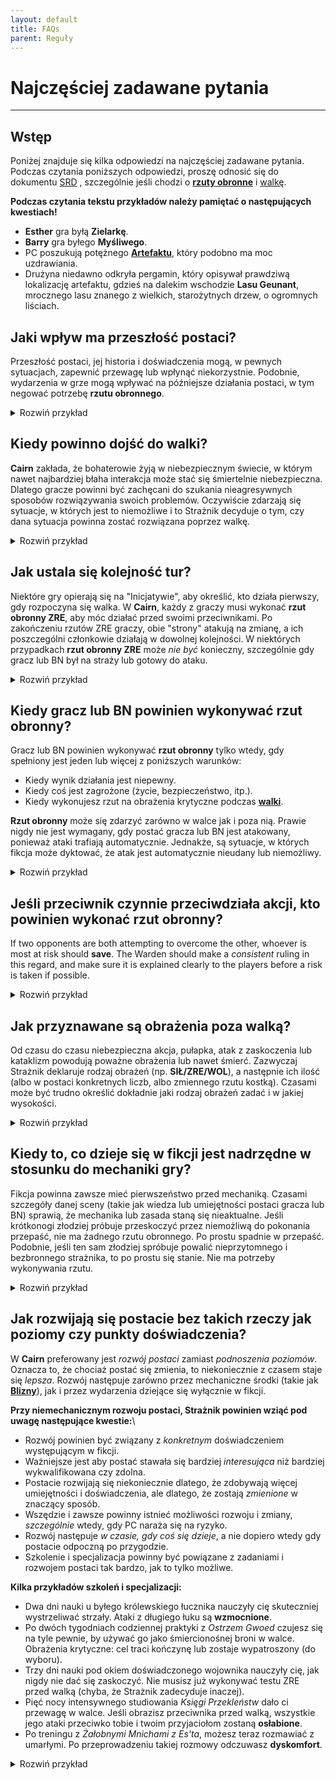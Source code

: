```yaml
---
layout: default
title: FAQs
parent: Reguły
---
```


# Najczęściej zadawane pytania

---

## Wstęp

Poniżej znajduje się kilka odpowiedzi na najczęściej zadawane pytania.  
Podczas czytania poniższych odpowiedzi, proszę odnosić się do dokumentu [SRD](./cairn-srd-pl.md) , szczególnie jeśli chodzi o [**rzuty obronne**](./cairn-srd-pl.md#rzuty-obronne) i [walkę](./cairn-srd-pl.md#walka).

**Podczas czytania tekstu przykładów należy pamiętać o następujących kwestiach!**  

- **Esther** gra byłą **Zielarkę**.
- **Barry** gra byłego **Myśliwego**.
- PC poszukują potężnego [**Artefaktu**](./cairn-srd-pl.md#artefakty), który podobno ma moc uzdrawiania.
- Drużyna niedawno odkryła pergamin, który opisywał prawdziwą lokalizację artefaktu, gdzieś na dalekim wschodzie **Lasu Geunant**, mrocznego lasu znanego z wielkich, starożytnych drzew, o ogromnych liściach.

## Jaki wpływ ma przeszłość postaci?

Przeszłość postaci, jej historia i doświadczenia mogą, w pewnych sytuacjach, zapewnić przewagę lub wpłynąć niekorzystnie. Podobnie, wydarzenia w grze mogą wpływać na późniejsze działania postaci, w tym negować potrzebę **rzutu obronnego**.

<details markdown="block">
  <summary>
Rozwiń przykład
 </summary>

 **Strażnik**: _"Spędziliście większą część poranka na przedzieraniu się przez **Las Geunant**, brnąc przez zwisające pnącza i wysokie do pasa krzaki. Bardzo łatwo można się zgubić wśród otaczających was zarośli. Co gorsza, słońce jest całkowicie przesłonięte przez gęste gałęzie."_

 **Barry**: _"Czy moja przeszłość **Myśliwego** może pomóc?"_

 **Strażnik:** _"Tak, chociaż musisz zatrzymywać się co kilka minut, aby zbadać otoczenie; w rezultacie marsz jest powolny. Kontynuujecie podróż na wschód w kierunku celu."_

 **Strażnik:** _"Po kilku godzinach wychodzicie na niewielką polanę w lesie, idealną na krótki odpoczynek. Na drugim końcu polany znajduje się mała, widoczna ścieżka w kierunku wschodnim. Wejście na ścieżkę jest zablokowane przez dużą kwitnącą roślinę oświetloną promieniami słońca; z otwartych, niebieskich strąków kapie zielony sok ..."_

 **Esther**: _"Jako była **Zielarka**, czy rozpoznaję tę roślinę?"_

 **Strażnik**: _"Tak. Wiesz też, że prawdopodobnie jest nienaturalnie przerośnięta z powodu promieni słonecznych oświetlających ją naturalnym światłem."_

**Esther**: _"Czy kolory mówią mi coś o tej roślinie? Czy jest trująca? Co z tym zielonym sokiem?"_

**Strażnik**: _"Przyglądasz się i stwierdzasz, że bardzo prawdopodobne, iż jest trująca, ponieważ płatki bardzo przypominają płatki tojadu..."_

 **Barry**: _"Dobra, plan jest taki: Wdrapię się na jedno z tych drzew nad rośliną i zasłonię ją moim kocem, blokując światło słoneczne. Mam nadzieję, że to sprawi, że strąki się zamkną!"_

**Strażnik**: _"Ostrożnie układasz swój koc do spania pomiędzy pniami, rzucając cień na niebieskie strąki rośliny poniżej. Natychmiast zaczynają się zamykać, na tyle, by ostrożna osoba mogła się obok nich przecisnąć."_

**Esther**: _"Doskonale. Ostrożnie oderwę jeden z liści do późniejszego zbadania, a potem ruszę dalej..."_

 **Co by było, gdyby żadna z postaci nie miała odpowiedniego doświadczenia lub wiedzy specjalistycznej?**

- Gdyby w grze nie było postaci z przeszłością **Zielarza**, Strażnik prawdopodobnie ogłosiłby, że postacie nie znają właściwości rośliny, a gracze (miejmy nadzieję) próbowaliby dowiedzieć się więcej poprzez zadawanie pytań i eksperymenty.
- Jeśli postać ma _zbliżoną_ przeszłość (np. **Myśliwy**) Strażnik mógłby pozwolić [zdecydować losowi](./cairn-srd-pl.md#kość-przeznaczenia) i rzucić 1k6. Im wyższy wynik, tym większe prawdopodobieństwo, że postać będzie wiedziała coś istotnego lub użytecznego.
  
</details>

## Kiedy powinno dojść do walki?

**Cairn** zakłada, że bohaterowie żyją w niebezpiecznym świecie, w którym nawet najbardziej błaha interakcja może stać się śmiertelnie niebezpieczna. Dlatego gracze powinni być zachęcani do szukania nieagresywnych sposobów rozwiązywania swoich problemów. Oczywiście zdarzają się sytuacje, w których jest to niemożliwe i to Strażnik decyduje o tym, czy dana sytuacja powinna zostać rozwiązana poprzez walkę.

<details markdown="block">
  <summary>
Rozwiń przykład
 </summary>

 **Warden**: _"By late afternoon you finally break through the forest boundary. Spilling out of the treeline, you nearly step into a deep chasm splitting the forest in two. Finally, you have arrived at the **God-Slip**, a seemingly endless ravine with no bridge crossing it. Judging by the sheer rock walls on either side, climbing down would be extremely dangerous. Unfortunately, your quarry is likely located just across, where the cliffs meet the edge of the world. There is a small clearing nearby where you could set up camp, shrouded by a humongous Oak tree planted close to the chasm."_

 **Esther**: _"I think we should make camp before moving out. If we have to climb into or around this chasm, I'd rather have the light on our side!"_

 **Barry**: _"Definitely. I wonder what the safest way to do it would be? Backs against the ravine?"_

 **Warden**: _"Yes, unless of course something comes out of it!" Who's on first watch, by the way?"_

 **Esther**: _"I'll take first shift._"

  **Warden**: _"You make camp and eat one of your rations. Halfway through the first shift, you hear a snapping of twigs coming from just to the West of the campsite, back towards the **Geunant Forest**. What do you do?"_

  **Esther**: _"I'd like to kick my comrade awake so I'm not alone in this, quietly nodding my head towards the direction of the noise and making the symbol for silence."_

  **Warden**: _"You do that, and he sits up just as a pair of horrid red eyes become visible behind the underbrush._"

  **Barry**: _"What do we know about the creatures here?"_

  **Warden**: _"You know that whatever creatures may be stalking this forest at night are very likely dangerous. You will likely not have time to chat with whatever is about to come out of there."_

  **Esther**: _"I'm prepared to fight, then. I stand up and draw my sword, ready for whatever comes."_

</details>

## Jak ustala się kolejność tur?

Niektóre gry opierają się na "Inicjatywie", aby określić, kto działa pierwszy, gdy rozpoczyna się walka. W **Cairn**, każdy z graczy musi wykonać **rzut obronny ZRE**, aby móc działać przed swoimi przeciwnikami. Po zakończeniu rzutów ZRE graczy, obie "strony" atakują na zmianę, a ich poszczególni członkowie działają w dowolnej kolejności. W niektórych przypadkach **rzut obronny ZRE** może _nie być_ konieczny, szczególnie gdy gracz lub BN był na straży lub gotowy do ataku.

<details markdown="block">
  <summary>
Rozwiń przykład
 </summary>

 **Warden**: _"An Elk-like creature with glowing-red eyes explodes from the darkness of the wood opposite the party's campsite. A sea of mist flows off the creature's body as it runs directly at you, **Barry**. **Esther** was at the ready, so she gets to go first."_

 **Barry**: _"What about me?"_

 **Warden**: _"You'll need to make a **DEX save** to see if you are able to ready yourself in time to react before the creature."_

 **Barry**: _"I rolled 1d20, and the result is a 17. Ouch."_

 **Warden**: _"Yes, that's a fail. **Esther** will go first, then the creature, and finally **Barry**. After that you both will go again in any order you wish, then the creature, and so on."_

</details>

## Kiedy gracz lub BN powinien wykonywać **rzut obronny**?

Gracz lub BN powinien wykonywać **rzut obronny** tylko wtedy, gdy spełniony jest jeden lub więcej z poniższych warunków:

- Kiedy wynik działania jest niepewny.
- Kiedy coś jest zagrożone (życie, bezpieczeństwo, itp.).
- Kiedy wykonujesz rzut na obrażenia krytyczne podczas [**walki**](./cairn-srd-pl.md#obrażenia-krytyczne).

**Rzut obronny** może się zdarzyć zarówno w walce jak i poza nią. Prawie nigdy nie jest wymagany, gdy postać gracza lub BN jest atakowany, ponieważ ataki trafiają automatycznie. Jednakże, są sytuacje, w których fikcja może dyktować, że atak jest automatycznie nieudany lub niemożliwy.

<details markdown="block">
  <summary>
Rozwiń przykład
 </summary>

 **Esther**: _"Do we know anything about this creature?"_

 **Warden**: _"Yes - it's a [**Blood Elk**](/monsters/blood-elk/), which is a sort of killer deer born from great greed or envy. They are pretty powerful, from what you've heard."_

 **Esther**: _"Spooky! In that case, I want to use my action to help drag my comrade out of the way, maybe towards that Oak tree you mentioned earlier."_

 **Warden**: _"You were already standing and ready to go, so I'm going to rule that this just happens, too quickly for the creature to change its trajectory. You manage to pull **Barry** just to the East of the now-trampled campsite, close to the Oak tree located just steps away from the **God-Slip**. Now, it's the **Blood Elk's** turn. It plows through the space **Barry** once occupied, wrecking the campfire. It swings wildly around, nearly careening off the cliff-face in the process. It's eyes glow a hateful violet as it turns back towards the both of you. **Barry**, it's your turn. You should note that you have only your hip-knife for combat, as everything else is still back at the camp. Worse, the darkness has impeded your ability to see more than its flaming red eyes. Use 1d4 when rolling damage."_

 **Barry**: _"Screaming, I launch my dagger straight at the creature. I roll 1d4 and the result is a 1."_

 **Warden**: _"The knife flies expertly from your hand, slicing through the misty air just above the creature, landing a few feet behind it. The beast whinnies in anger, then crouches as it prepares to charge again. It's your side's turn now. Go in any order."_

 **Esther**: _"I have an idea: the creature previously charged at **Barry**, right? So it seems reasonable that it would do so again. What if I tossed one end of my rope to **Barry**, and then looped it to a nearby tree? Then if it comes close enough try and trample him again, he could just... leap off the cliff? Holding the rope for support, of course."_

 **Barry**: _"Uh... That sounds like a plan, I guess. Yes, let's do it!"_

 **Why didn't Barry need to save in order to successfully wrap the rope around the tree?**  
 On a turn, a PC can attempt any action; a **save** is only required if one of the conditions listed above are met. It seemed reasonable that **Barry** would be able to make a mad dash around the tree (which was only a few feet away) with the rope without much danger. Had he tried to run close to the **Blood Elk** or done something equally uncertain or dangerous, he would have been required to **save**.

</details>

## Jeśli przeciwnik czynnie przeciwdziała akcji, kto powinien wykonać rzut obronny?

If two opponents are both attempting to overcome the other, whoever is most at risk should **save**. The Warden should make a _consistent_ ruling in this regard, and make sure it is explained clearly to the players before a risk is taken if possible.

 <details markdown="block">
   <summary>
 Rozwiń przykład
  </summary>

  **Warden**: _"**Esther**, you toss one end of your rope to **Barry**, who quickly loops the rope around the Oak tree, then rushes towards the cliff-face on the other side, screaming at the creature to charge at him. **Esther** takes point as a sort of ballast in case he falls. **Barry**, as you are in position to react, I'm going to allow you a sort of out of combat reaction."_

  **Barry**: _"All right, if it comes near me I'd like to stand near the cliff edge, ready to leap out of the way."_

  **Warden**: _"Understood. It is now the **Blood Elk's** turn, and obviously it's still very angry at you, **Barry**. Raising its devilish hooves, the beast charges towards you once again. You leap off the cliff at the last second, holding onto the rope with all your might. The **Blood Elk** attempts to halt its attack the moment it sees its target falling. It makes a **DEX save** to see if it can successfully stop. Ack, it rolled a 20, and goes tumbling off the cliff and into the vast dark below."_

  **Why didn't the Blood Elk make an attack roll, as the combat rules imply?**
  The attack was considered possible, but very dangerous as well. Had the creature used a ranged attack or was a trained melee attacker it would have been far less risky to attack **Barry**. Unfortunately it was a beast, and only capable of running people down with its sharp hooves.

  **Why did the Blood Elk make the save instead of Barry, who was also at risk?**  
  In this example, the **Blood Elk** was far more at risk than its human opponent, because:   
  - As an enthralled beast, it was likely not capable of creative thinking or advanced problem solving.
  - One of its primary features is its relative bulk and speed, and it is likely that these properties would make a sudden stop quite difficult.
  - Accordingly, there were no situational or mechanical benefits that could provide any advantage to the **Blood Elk** in this scenario.

  Conversely, **Barry** was the least at risk of the two:
  - As a former hunter, he had already firmly established his ability to do things of this nature.
  - **Esther** had tied the rope around a tree, using herself as a ballast. This provided a clear *situational* advantage.

  If **Barry** had been injured or had less time to prepare, it would be conceivable to ask for a **STR save** to see if he could hold on to the rope.

</details>

## Jak przyznawane są obrażenia poza walką?

Od czasu do czasu niebezpieczna akcja, pułapka, atak z zaskoczenia lub kataklizm powodują poważne obrażenia lub nawet śmierć. Zazwyczaj Strażnik deklaruje rodzaj obrażeń (np. **SIŁ/ZRE/WOL**), a następnie ich ilość (albo w postaci konkretnych liczb, albo zmiennego rzutu kostką). Czasami może być trudno określić dokładnie jaki rodzaj obrażeń zadać i w jakiej wysokości.

<details markdown="block">
  <summary>
Rozwiń przykład
 </summary>

 **Warden**: "_After your encounter with the **Blood Elk**, you return to camp and try to catch as much sleep as they can. By daybreak both of you are awake and ready to continue on your journey."_

 **Esther**: _"Right. The question is, how do we cross the **God-Slip**? Are there any bridges at our level?"_

 **Warden**: _"Not that you can see. In the far North a copse of trees hugs the ravine and partially blocks your way; you'd need to explore a bit to see past them.  A few hundred meters South however you can see a small shelf jutting out from inside the ravine, probably fifty feet down. It makes a sort of "L" shape, getting pretty close to the other side. It might require a little work to shimmy onto, but it seems doable."_

 **Barry**: _"I say, let's go for the shelf. Still go that rope and pitons?"_

 **Esther**: _"Yeah, I don't see a better way across. Let's go."_

 **Warden**: _"After a half hour's walk along the ravine, you finally arrive at a spot just above the shelf. Deep within the chasm you can see a blanket of early morning fog, and just beneath it the glitter of rushing water."_

 **Barry**: _"Are there any large stones near the edge? I'd like to hammer a piton into it, then loop our rope through. I can lower myself safely into the ravine and onto the shelf."_

 **Warden**: _"You find a large stone along the edge and hammer the piton into it."_

 **Barry**: _"Great, I lower myself down, then light up my lantern. **Esther** will follow, I assume."_

 **Warden**: _"Carefully planting your feet on the shelf, you test the rope and call up to **Esther**, who climbs down. After she has arrived safely on the shelf, you survey your surroundings. The shelf appears to zigzag down the inside of the ravine, nearly to the bottom. The sound of rushing water below fills the ravine. Do you leave the rope behind for the return journey?"_

 **Esther**: _"Unfortunately, yes. I'm also going to mark our location on my map. Who knows if it'll make a difference, but just in case... OK, let's get out of here."_

 **Warden**: _"You move carefully along the shelf, digging your fingers into the cliff-face for safety. After an arduous fifteen minutes, you finally arrive at a small waterfall blocking the path forward. Icy water flows down the slippery rock surface and into a small basin below. The rock wall is slick with moss here, and you will likely slip if you try to step through. What do you do?"_

 **Barry**: _"Is there another way forward?"_

 **Warden**: _"Not from what you can tell. You could try and climb down, but it is quite dark and likely even more dangerous."_

 **Barry**: _"OK, I think I'll try my luck with the waterfall, thank you. **Esther**, can you hold on to my bag as I step through?"_

 **Esther**: _"And have you take me with you? No thanks!"_

 **Warden**: _"You'll have to make a **DEX save** to see if you can cross over the slick surface without slipping."_

 **Barry**: _"OK, I hand **Esther** my lantern so I can use both hands.... and I rolled a 14, a fail. Damn."_

 **Warden**: _"You slip and tumble down the waterfall and into the water-filled basin below, smacking your hand hard into the side of the pool at the same time. You lose 1d4 DEX damage, and you are unable to properly squeeze items in your dominant hand. It's almost completely dark, but you can still make out the light of your comrade's torch above."_

**Which Ability should non-combat damage impact?**

- If the injury affects their physical strength or health, subtract from **STR**. _This does not trigger a **critical damage save**_. **STR** is a reflection of a PC's health, and should reflect that in subtle but interesting ways: perhaps requiring a **save** where none would have been necessary before.
- If the injury impacts their ability to move, react quickly, or their fine motor skills, subtract from **DEX**. This frequently is paired with an in-fiction impact as well; broken fingers would impact a PC's ability to pick locks, for example.
- If the spirit, willpower, or determination of a PC has been impacted, subtract from **WIL**. Especially helpful to consider during magical or superficial injuries. A PC whose soul was burnt by arcane energy may need to make a **WIL** save to read Spellbooks, for example.

A few considerations:
- An injury could take on multiple facets: [**Deprivation**](/cairn-srd/#deprivation--fatigue) may accompany STR loss from poison, for instance. Provide a potential solution to overcoming the illness, as well.
- Damage should happen as a consequence of failing a **save**. Do not make players **save** after-the-fact.
- Fictional injuries are just as powerful as direct mechanical damage. **DEX** loss will have an impact on a character's reflexes and speed, but a broken leg may prevent a character from being able to move at all!

</details>

## Kiedy to, co dzieje się w fikcji jest nadrzędne w stosunku do mechaniki gry?

Fikcja powinna zawsze mieć pierwszeństwo przed mechaniką. Czasami szczegóły danej sceny (takie jak wiedza lub umiejętności postaci gracza lub BN) sprawią, że mechanika lub zasada staną się nieaktualne. Jeśli krótkonogi złodziej próbuje przeskoczyć przez niemożliwą do pokonania przepaść, nie ma żadnego rzutu obronnego. Po prostu spadnie w przepaść. Podobnie, jeśli ten sam złodziej spróbuje powalić nieprzytomnego i bezbronnego strażnika, to po prostu się stanie. Nie ma potrzeby wykonywania rzutu.

<details markdown="block">
  <summary>
Rozwiń przykład
 </summary>

 **Barry**: _"Well, that was a bad idea! How exactly am I going to get back up? Unless... hey, how much can I see into the darkness below?"_

 **Warden**: _"There isn't much light here, but something glints in the darkness beneath you. If you had more light, you could perhaps make out what it is."_

 **Esther**: _"Why don't I toss him down my lantern. Does that require a roll?"_

 **Warden**: _"Normally, no. But remember his hand is still somewhat injured from the fall. I'm going to say that he has to roll, since he's also the most at risk."_

**Barry**: _"I rolled a 3. Finally!"_

 **Warden**: _"**Barry**, you catch it without issue. Now you get a decent view of the chasm beneath. You see a series of small waterfalls, basins and protruding shelves going all the way down to a rushing river on the bottom. There is even a narrowing of the ravine itself about 50 feet South where you could conceivably leap over to the other side!"_

 **Barry**: _"Ha! I knew this was a good idea. But how do we get down there?"_

 **Warden**: _"You can actually slide down the waterfall pouring out from the small pool you're already standing in... it's a short drop, so you aren't in any great danger, even with that hand of yours."_

 **Esther**: _"And how exactly do I get down there, though? Wait, I've got an idea. I can see him, right? What if I were to jump..."_

 **Barry**: _"...Am I supposed to catch you? With which hand, exactly?"_

 **Esther**: _"Don't be ridiculous. You'll be my landing pad."_

 **Warden**: _"You should know that you aren't in any terrible danger here since you're actually aiming for the pool, but that doesn't mean it's risk-free. You'll need to hold on to the wall with both hands, and it should be a bumpy ride. Something could pop loose."_

 **Esther**: _"OK, my DEX isn't great, but here goes anyways... and I rolled an 13, a fail. See **Barry**? You're not the only one with bad luck around here."_

 **Warden**: _"You make it, but the journey down wasn't fun. One item from your pack is knocked loose, so I'm going to roll a Fate die... hey, a lucky 5! OK, you get to choose what falls out."_

 **Esther**: _"If I get to choose what I lose though... how about my remaining torch? Everything else is just too important, and we still have a lantern and oil."_

 **Warden**: _"You hear the small metal shard bounce against the ravine wall, ending in a splash as it lands in the flowing water beneath."_

</details>

## Jak rozwijają się postacie bez takich rzeczy jak poziomy czy punkty doświadczenia?

W **Cairn** preferowany jest _rozwój postaci_ zamiast _podnoszenia poziomów_. Oznacza to, że chociaż postać się zmienia, to niekoniecznie z czasem staje się _lepsza_. Rozwój następuje zarówno przez mechaniczne środki (takie jak [**Blizny**](./cairn-srd-pl.md#tabela-blizn)), jak i przez wydarzenia dziejące się wyłącznie w fikcji.

**Przy niemechanicznym rozwoju postaci, Strażnik powinien wziąć pod uwagę następujące kwestie:**\

- Rozwój powinien być związany z _konkretnym_ doświadczeniem występującym w fikcji.
- Ważniejsze jest  aby postać stawała się bardziej _interesująca_ niż bardziej wykwalifikowana czy zdolna.
- Postacie rozwijają się niekoniecznie dlatego, że zdobywają więcej umiejętności i doświadczenia, ale dlatego, że zostają _zmienione_ w znaczący sposób.
- Wszędzie i zawsze powinny istnieć możliwości rozwoju i zmiany, _szczególnie_ wtedy, gdy PC naraża się na ryzyko.
- Rozwój następuje _w czasie, gdy coś się dzieje_, a nie dopiero wtedy gdy postacie odpoczną po przygodzie.
- Szkolenie i specjalizacja powinny być powiązane z zadaniami i rozwojem postaci tak bardzo, jak to tylko możliwe.

**Kilka przykładów szkoleń i specjalizacji:**

- Dwa dni nauki u byłego królewskiego łucznika nauczyły cię skuteczniej wystrzeliwać strzały. Ataki z długiego łuku są **wzmocnione**.
- Po dwóch tygodniach codziennej praktyki z _Ostrzem Gwoed_ czujesz się na tyle pewnie, by używać go jako śmiercionośnej broni w walce. Obrażenia krytyczne: cel traci kończynę lub zostaje wypatroszony (do wyboru).
- Trzy dni nauki pod okiem doświadczonego wojownika nauczyły cię, jak nigdy nie dać się zaskoczyć. Nie musisz już wykonywać testu ZRE przed walką (chyba, że Strażnik zadecyduje inaczej).
- Pięć nocy intensywnego studiowania _Księgi Przekleństw_ dało ci przewagę w walce. Jeśli obrazisz przeciwnika przed walką, wszystkie jego ataki przeciwko tobie i twoim przyjaciołom zostaną **osłabione**.
- Po treningu z _Żałobnymi Mnichami z Es'ta_, możesz teraz rozmawiać z umarłymi. Po przeprowadzeniu takiej rozmowy odczuwasz **dyskomfort**.

<details markdown="block">
  <summary>
Rozwiń przykład
 </summary>

  **Warden**: _"Slowly you descend into the near-absolute darkness of the ravine. Your lantern is bright enough to allow safe travel, but also acts as a shining beacon to anyone or anything that might be down here. Fortunately it seems that you are largely alone, at least for now. Eventually the roar of the river below begins to drown out your voices."_

  **Esther**: _"Ugh, I have a bad feeling about this. How far down do we have to go?"_

  **Warden**: _"You're just above the riverbed, actually. Carefully placing your feet onto the slick surface, you hold your lantern high and watch as the water glitters, almost in response. You are only a few dozen feet from the shelf you saw earlier as well."_

  **Esther**: _"How dangerous do we think it would be to cross that way?"_

  **Warden**: _"You'll have to jump. The water rushes right beneath, so you'd have a soft landing. The current looks strong as well._

  **Esther**: _"What did you mean before when you said that the river glittered as if in response? I am not prepared to deal with intelligent rivers."_

  **Warden**: _"You're not totally sure, but it looked like there might be something alive in there. As a former herbalist, you already know about bioluminescent plants."_

  **Barry**: _"Plants? We can handle plants. Why don't we just wade through the river here?"_

  **Esther**: _"Hmm that's might be a good idea. Wait, what about hidden rocks and such?"_

  **Warden**: _"You could try, certainly. There don't appear to be a lot of rocks poking out of here that you can see, either."_

  **Esther**: _"I'll go first this time. You hold the lantern up with your good hand, **Barry**."_

  **Barry**: _"Good call. I'll yell out if something leaps out of the river and tries to eat you, too."_

  **Warden**: _"You step into the rushing river. It pulls on your legs, but otherwise you feel strong enough to cross without aide. Slowly you begin your journey; with each step you can see the colorful plants - algae, perhaps - glowing and moving in response to your footsteps. It might also just be the light."_

  **Esther**: _"Uh... Can I feel them?"_

  **Warden**: _"Only the wetness of the river. Perhaps a distant tickling but that could be the reeds. They seem to react to your every movement."_

  **Esther**: _"Interesting. If I'm not in any danger though I think I'll press. Does our light allow us to see across the whole river yet?"_

  **Warden**: _"Nearly. You are about halfway across when **Barry** sees something moving in the waters ahead. It is jet-black and sleek, like an eel. It is also around 5 feet long."_

  **Barry**: _"I warn her to pull back."_

  **Esther**: _"Can I outrun this thing?"_

  **Warden**: _"Hmm... You'd have to make a DEX save."_

  **Esther**: _"Sorry **Barry**, I want to see if I can outrun it. We'll figure out how to get you across once I'm on dry land again. OK, here goes... Yes, a 2! I charge across."_

  **Warden**: _"You increase your pace dramatically, sprinting across the water in big splashes. With each leap, your foot disrupts the colorful creatures within. The water begins to roil violently around your ankles. Ahead, the eel-like creature darts away as if in response. You finally arrive at the other bank, the river's water bubbling behind you. As you leap out of the water, some of the bioluminescent substance sticks to your right ankle. Standing up on the dry ground, you seem unable to kick it off. It doesn't hurt you or anything, but feels like its been painted to your ankle."_

  **Esther**: _"Damn! What does it feel like? Also, what do I see on this side of the river?"_

  **Warden**: _"It feels a bit wet, but otherwise like a tattoo on your skin. Like it's a part of you. You are standing on a near-identical bank as the opposite side; you'll have to explore a bit to learn more."_

  **Esther**: _"I suppose I can ignore this for now, if it isn't hurting me or anything. **Barry**, how are you going to cross these swirling eel-infested waters? Maybe off that ledge further down?"_

  **Barry**: _"That works. How many torches do you have left? I don't leave you in the dark when I head down there. You could also follow me down a bit, though the light might not be perfect."_

  **Esther**: _"I'm all out, unfortunately. But maybe if I follow you I can do something on this end to help you jump that ledge?"_

  **Warden**: _"You march in parallel on either sides of the fast-moving river the light from **Barry's** lamp just barely illuminating your way. **Esther**, you are having an especially difficult time as you have to hug the riverbank or avoid stepping into shadows unknown."_

  **Esther**: _"If I'm close to the river, I'd like to study it some more. Do I still see the swirling bioluminescent plant things?"_

  **Warden**: _"Yes, and they seem to be following you. Interestingly, the light from their movement is almost enough to see the into the river."_

  **Barry**: _"That's good. Maybe now you can keep an eye out for any more eels? What about me? What do I see as I trod down this godforsaken ravine?"_

  **Warden**: _"The walls on your side of the river narrow a bit as you get closer to the raised shelf you spied earlier; in fact you begin to feel quite squeezed-in. Fortunately you are scrawny enough to just make it to the shelf, which completely blocks your way forward."_

  **Esther**: _"What can I see from my side of the river? Am I still forced to hug the riverbank?"_

  **Warden**: _"The ravine isn't nearly as narrow from your end, meaning it would be easy to continue on forward from where you are, were you to move away from the light of course. But more importantly, you can see that the shelf used to extend across the river, as there is a mirrored shelf sticking out from the other side as well. There is a massive gap between, though. Perhaps it collapsed at some point in the past? Anyway, **Barry** can try and climb the shelf or enter the river and move around it. At least this time there isn't a slimy waterfall to get around!_

  **Barry**: _"Assuming I can easily scale this thing, I'd say: let's go for it."_

  **Warden**: _"You mount it with ease after placing your lamp on top and then pulling yourself up. Now you just have to get across."_

  **Barry**: _"Quick question, what is the water like in the exact center of the river where the gap is?"_

  **Warden**: _"It's a bit difficult to tell from here, but if you move closer you might get a better look. **Esther** however has been watching the river all the while, and can see that the waters within are moving quite rapidly, in a circular formation."_

  **Esther**: _"These are eels right? I bet they're eels. What are my bio-friends doing right now?"_

  **Warden**: _"Looking down into the waters near the shore you see that all of the bioluminescent creatures have fled, almost as if in fear of this part of the river."_

  **Esther**: _"Hmm... alright, I've got a theory. **Barry**, you should hold the lantern between the gap in the "bridge" and see what happens."_

  **Barry**: _"Uh, OK. I carefully walk to the middle of the river on the "bridge", then lay down, hanging my lantern over the edge - but only just. I want to be as safe as possible here."_

  **Warden**: _"The moment you lower it, a slick black eel leaps into the air and snaps at the lantern with needle-like teeth. You're quick enough to save it, though. The eel splashes back into the water."_

  **Barry**: _"Wow! That was scary. I'm guessing I'll need to save in order to jump across, right?"_

  **Warden**: _"Unless you've got a better idea, yes."_

  **Esther**: _"I have one. Hey **Barry**, why don't you extinguish that light?"_

  **Barry**: _"Done. Now what?"_

  **Warden**: _"You switch off the lantern. Blinking in the darkness, your eyes slowly being to adjust. Suddenly you see a light beginning to glimmer on the far-off shore where **Esther** is standing. It's her ankle; it is lit up like a candle!"_

  **Esther**: _"Wait, can I make light now? Am I a human torch?"_

  **Warden**: _"In complete darkness, yes. Let's hope you don't to go sneaking around in the dark anytime soon."_

  **Barry**: _"Well, this is cool. So the eels like the light, right? This gives me an idea..."_

</details>
